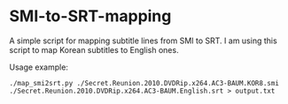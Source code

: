 # SMI-to-SRT-mapping

A simple script for mapping subtitle lines from SMI to SRT. I am using this script to map Korean subtitles to English ones.

Usage example:

```
./map_smi2srt.py ./Secret.Reunion.2010.DVDRip.x264.AC3-BAUM.KOR8.smi ./Secret.Reunion.2010.DVDRip.x264.AC3-BAUM.English.srt > output.txt
```

